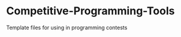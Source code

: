 Competitive-Programming-Tools
=============================

Template files for using in programming contests

